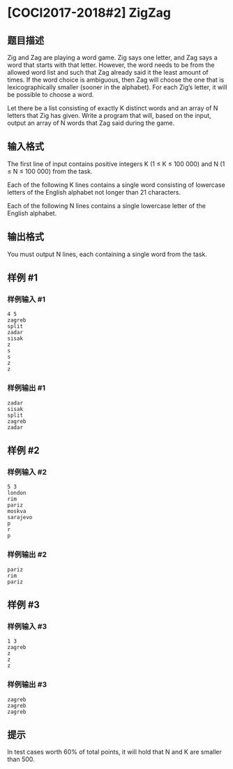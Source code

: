 # [COCI2017-2018#2] ​​ZigZag

## 题目描述

Zig and Zag are playing a word game. Zig says one letter, and Zag says a word that starts
with that letter. However, the word needs to be from the allowed word list and such that Zag
already said it the least amount of times. If the word choice is ambiguous, then Zag will
choose the one that is lexicographically smaller (sooner in the alphabet). For each Zig’s
letter, it will be possible to choose a word.

Let there be a list consisting of exactly K distinct words and an array of N letters that Zig has
given. Write a program that will, based on the input, output an array of N words that Zag said
during the game.


## 输入格式

The first line of input contains positive integers K (1 ≤ K ≤ 100 000) and N (1 ≤ N ≤ 100 000)
from the task.

Each of the following K lines contains a single word consisting of lowercase letters of the
English alphabet not longer than 21 characters.

Each of the following N lines contains a single lowercase letter of the English alphabet.


## 输出格式

You must output N lines, each containing a single word from the task.


## 样例 #1

### 样例输入 #1
```
4 5
zagreb
split
zadar
sisak
z
s
s
z
z
```

### 样例输出 #1

```
zadar
sisak
split
zagreb
zadar
```

## 样例 #2

### 样例输入 #2
```
5 3
london
rim
pariz
moskva
sarajevo
p
r
p
```

### 样例输出 #2

```
pariz
rim
pariz
```

## 样例 #3

### 样例输入 #3
```
1 3
zagreb
z
z
z
```

### 样例输出 #3

```
zagreb
zagreb
zagreb
```

## 提示

In test cases worth 60% of total points, it will hold that N and K are smaller than 500.
